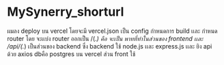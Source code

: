 # MySynerry_shorturl
ผมลง deploy บน vercel โดยจะมี vercel.json เป็น config กำหนดการ build เเละ กำหนด router 
โดย จะเเบ่ง router ออกเป็น /(.*) คือ จะเป็น พาทที่ทำในส่วนของ frontend เเละ /api/(.*) เป็นส่วนของ backend
ซึ่ง backend 
ใช้ node.js เเละ express.js เเละ ยิง api ด้วย axios  dbคือ postgres บน vercel 
ส่วน front
ใช้
